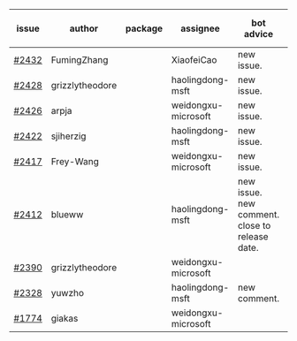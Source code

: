 | issue | author | package | assignee | bot advice | created date of issue | target release date | date from target |
| ------ | ------ | ------ | ------ | ------ | ------ | ------ | :-----: |
| [#2432](https://github.com/Azure/sdk-release-request/issues/2432) | FumingZhang |  | XiaofeiCao | new issue. | 02-10 | 02-14 |  |
| [#2428](https://github.com/Azure/sdk-release-request/issues/2428) | grizzlytheodore |  | haolingdong-msft | new issue. | 02-09 | 02-23 |  |
| [#2426](https://github.com/Azure/sdk-release-request/issues/2426) | arpja |  | weidongxu-microsoft | new issue. | 02-09 | 02-14 |  |
| [#2422](https://github.com/Azure/sdk-release-request/issues/2422) | sjiherzig |  | haolingdong-msft | new issue. | 02-07 | 02-15 |  |
| [#2417](https://github.com/Azure/sdk-release-request/issues/2417) | Frey-Wang |  | weidongxu-microsoft | new issue. | 02-07 | 02-14 |  |
| [#2412](https://github.com/Azure/sdk-release-request/issues/2412) | blueww |  | haolingdong-msft | new issue. new comment. close to release date.  | 02-07 | 02-09 | -1 |
| [#2390](https://github.com/Azure/sdk-release-request/issues/2390) | grizzlytheodore |  | weidongxu-microsoft |  | 01-19 | 01-28 |  |
| [#2328](https://github.com/Azure/sdk-release-request/issues/2328) | yuwzho |  | haolingdong-msft | new comment. | 12-22 | 01-17 |  |
| [#1774](https://github.com/Azure/sdk-release-request/issues/1774) | giakas |  | weidongxu-microsoft |  | 07-14 | 07-19 |  |
